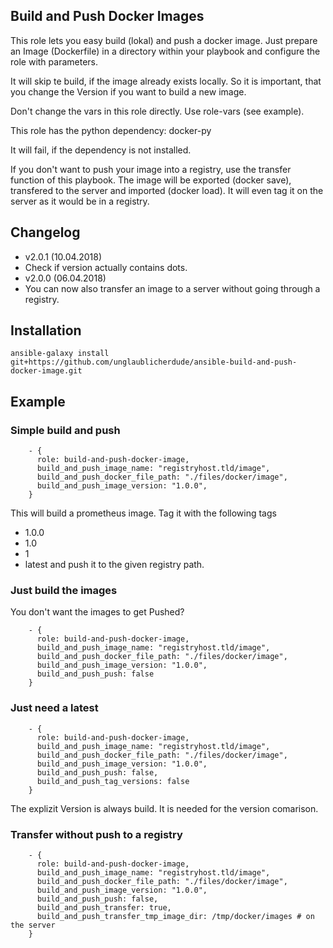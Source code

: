 ## Build and Push Docker Images

This role lets you easy build (lokal) and push a docker image. Just prepare an Image (Dockerfile) in a directory within your playbook and configure the role with parameters.

It will skip te build, if the image already exists locally. So it is important, that you change the Version if you want to build a new image.

Don't change the vars in this role directly. Use role-vars (see example).

This role has the python dependency:
docker-py

It will fail, if the dependency is not installed.

If you don't want to push your image into a registry, use the transfer function of this playbook. The image will be exported (docker save), transfered to the server and imported (docker load). It will even tag it on the server as it would be in a registry.

## Changelog

 * v2.0.1 (10.04.2018)
  * Check if version actually contains dots.
 * v2.0.0 (06.04.2018)
  * You can now also transfer an image to a server without going through a registry.

## Installation

```ansible-galaxy install git+https://github.com/unglaublicherdude/ansible-build-and-push-docker-image.git```

## Example

### Simple build and push

```
    - {
      role: build-and-push-docker-image,
      build_and_push_image_name: "registryhost.tld/image",
      build_and_push_docker_file_path: "./files/docker/image",
      build_and_push_image_version: "1.0.0",
    }
```

This will build a prometheus image. Tag it with the following tags
 * 1.0.0
 * 1.0
 * 1
 * latest
and push it to the given registry path.

### Just build the images

You don't want the images to get Pushed?

```
    - {
      role: build-and-push-docker-image,
      build_and_push_image_name: "registryhost.tld/image",
      build_and_push_docker_file_path: "./files/docker/image",
      build_and_push_image_version: "1.0.0",
      build_and_push_push: false
    }
```

### Just need a latest

```
    - {
      role: build-and-push-docker-image,
      build_and_push_image_name: "registryhost.tld/image",
      build_and_push_docker_file_path: "./files/docker/image",
      build_and_push_image_version: "1.0.0",
      build_and_push_push: false,
      build_and_push_tag_versions: false
    }
```
The explizit Version is always build. It is needed for the version comarison.

### Transfer without push to a registry

```
    - {
      role: build-and-push-docker-image,
      build_and_push_image_name: "registryhost.tld/image",
      build_and_push_docker_file_path: "./files/docker/image",
      build_and_push_image_version: "1.0.0",
      build_and_push_push: false,
      build_and_push_transfer: true,
      build_and_push_transfer_tmp_image_dir: /tmp/docker/images # on the server
    }
```
